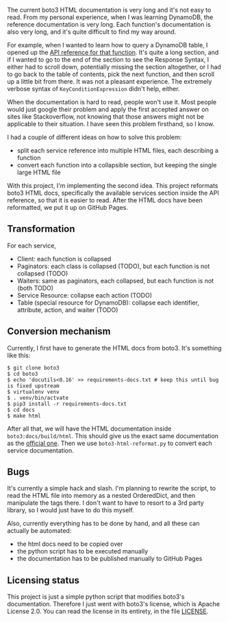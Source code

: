 The current boto3 HTML documentation is very long and it's not easy to read. From my personal experience, when I was learning DynamoDB, the reference documentation is very long. Each function's documentation is also very long, and it's quite difficult to find my way around.

For example, when I wanted to learn how to query a DynamoDB table, I opened up the [API reference for that function](https://boto3.amazonaws.com/v1/documentation/api/latest/reference/services/dynamodb.html#DynamoDB.Client.query). It's quite a long section, and if I wanted to go to the end of the section to see the Response Syntax, I either had to scroll down, potentially missing the section altogether, or I had to go back to the table of contents, pick the next function, and then scroll up a little bit from there. It was not a pleasant experience. The extremely verbose syntax of `KeyConditionExpression` didn't help, either.

When the documentation is hard to read, people won't use it. Most people would just google their problem and apply the first accepted answer on sites like Stackoverflow, not knowing that those answers might not be applicable to their situation. I have seen this problem firsthand, so I know.

I had a couple of different ideas on how to solve this problem:
- split each service reference into multiple HTML files, each describing a function
- convert each function into a collapsible section, but keeping the single large HTML file

With this project, I'm implementing the second idea. This project reformats boto3 HTML docs, specifically the available services section inside the API reference, so that it is easier to read. After the HTML docs have been reformatted, we put it up on GitHub Pages.

## Transformation

For each service,
- Client: each function is collapsed
- Paginators: each class is collapsed (TODO), but each function is not collapsed (TODO)
- Waiters: same as paginators, each collapsed, but each function is not (both TODO)
- Service Resource: collapse each action (TODO)
- Table (special resource for DynamoDB): collapse each identifier, attribute, action, and waiter (TODO)

## Conversion mechanism

Currently, I first have to generate the HTML docs from boto3. It's something like this:

```console
$ git clone boto3
$ cd boto3
$ echo 'docutils<0.16' >> requirements-docs.txt # keep this until bug is fixed upstream
$ virtualenv venv
$ . venv/bin/actvate
$ pip3 install -r requirements-docs.txt
$ cd docs
$ make html
```

After all that, we will have the HTML documentation inside `boto3:docs/build/html`. This should give us the exact same documentation as the [official one](https://boto3.amazonaws.com/v1/documentation/api/latest/index.html). Then we use `boto3-html-reformat.py` to convert each service documentation.

## Bugs

It's currently a simple hack and slash. I'm planning to rewrite the script, to read the HTML file into memory as a nested OrderedDict, and then manipulate the tags there. I don't want to have to resort to a 3rd party library, so I would just have to do this myself.

Also, currently everything has to be done by hand, and all these can actually be automated:
- the html docs need to be copied over
- the python script has to be executed manually
- the documentation has to be published manually to GitHub Pages

## Licensing status

This project is just a simple python script that modifies boto3's documentation. Therefore I just went with boto3's license, which is Apache License 2.0. You can read the license in its entirety, in the file [LICENSE](LICENSE).
